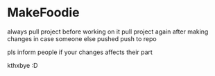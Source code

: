 # MakeFoodie

always pull project before working on it
pull project again after making changes in case someone else pushed
push to repo

pls inform people if your changes affects their part

kthxbye :D
